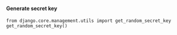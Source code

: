 #### Generate secret key
```
from django.core.management.utils import get_random_secret_key
get_random_secret_key()
```
